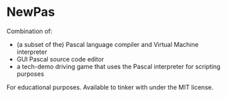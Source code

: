 NewPas
===================

Combination of:
* (a subset of the) Pascal language compiler and Virtual Machine interpreter
* GUI Pascal source code editor
* a tech-demo driving game that uses the Pascal interpreter for scripting purposes

For educational purposes. Available to tinker with under the MIT license.
